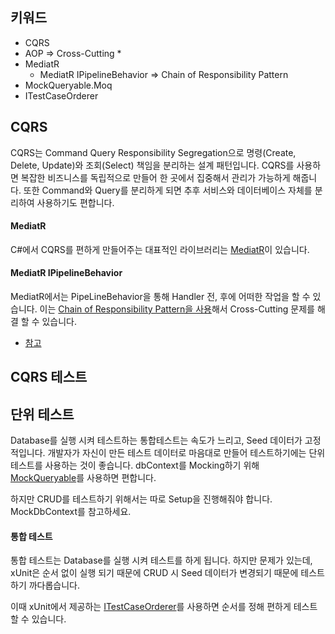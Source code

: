 ## 키워드

* CQRS
* AOP => Cross-Cutting
  * 
* MediatR
  * MediatR IPipelineBehavior => Chain of Responsibility Pattern
* MockQueryable.Moq
* ITestCaseOrderer

## CQRS

CQRS는 Command Query Responsibility Segregation으로 명령(Create, Delete, Update)와 조회(Select) 책임을 분리하는 설계 패턴입니다.
CQRS를 사용하면 복잡한 비즈니스를 독립적으로 만들어 한 곳에서 집중해서 관리가 가능하게 해줍니다.
또한 Command와 Query를 분리하게 되면 추후 서비스와 데이터베이스 자체를 분리하여 사용하기도 편합니다.

#### MediatR
C#에서 CQRS를 편하게 만들어주는 대표적인 라이브러리는 [MediatR](https://github.com/jbogard/MediatR)이 있습니다.

#### MediatR IPipelineBehavior

MediatR에서는 PipeLineBehavior을 통해 Handler 전, 후에 어떠한 작업을 할 수 있습니다.
이는 [Chain of Responsibility Pattern을 사용](https://arturkrajewski.silvrback.com/chain-of-responsibility-pattern-for-handling-cross-cutting-concerns)해서 Cross-Cutting 문제를 해결 할 수 있습니다.

* [참고](https://learn.microsoft.com/en-us/dotnet/architecture/microservices/microservice-ddd-cqrs-patterns/microservice-application-layer-implementation-web-api#use-the-mediator-pattern-in-memory-in-the-command-pipeline)

## CQRS 테스트
## 단위 테스트

Database를 실행 시켜 테스트하는 통합테스트는 속도가 느리고, Seed 데이터가 고정적입니다.
개발자가 자신이 만든 테스트 데이터로 마음대로 만들어 테스트하기에는 단위 테스트를 사용하는 것이 좋습니다.
dbContext를 Mocking하기 위해 [MockQueryable](https://github.com/romantitov/MockQueryable)를 사용하면 편합니다.

하지만 CRUD를 테스트하기 위해서는 따로 Setup을 진행해줘야 합니다.
MockDbContext를 참고하세요.

#### 통합 테스트

통합 테스트는 Database를 실행 시켜 테스트를 하게 됩니다.
하지만 문제가 있는데, xUnit은 순서 없이 실행 되기 때문에 CRUD 시 Seed 데이터가 변경되기 때문에 테스트 하기 까다롭습니다.

이때 xUnit에서 제공하는 [ITestCaseOrderer](https://learn.microsoft.com/ko-kr/dotnet/core/testing/order-unit-tests?pivots=xunit)를 사용하면 순서를 정해 편하게 테스트할 수 있습니다.

